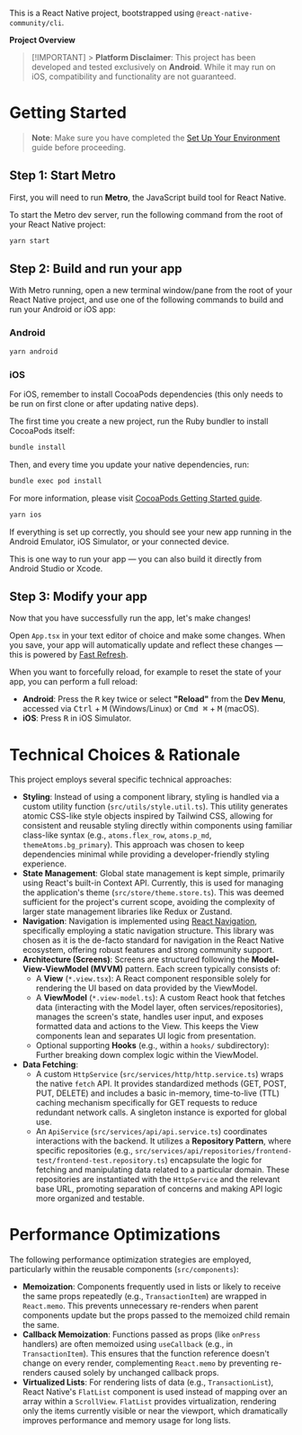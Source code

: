 This is a React Native project, bootstrapped using `@react-native-community/cli`.

**Project Overview**

> [!IMPORTANT] > **Platform Disclaimer**: This project has been developed and tested exclusively on **Android**. While it may run on iOS, compatibility and functionality are not guaranteed.

# Getting Started

> **Note**: Make sure you have completed the [Set Up Your Environment](https://reactnative.dev/docs/set-up-your-environment) guide before proceeding.

## Step 1: Start Metro

First, you will need to run **Metro**, the JavaScript build tool for React Native.

To start the Metro dev server, run the following command from the root of your React Native project:

```sh
yarn start
```

## Step 2: Build and run your app

With Metro running, open a new terminal window/pane from the root of your React Native project, and use one of the following commands to build and run your Android or iOS app:

### Android

```sh
yarn android
```

### iOS

For iOS, remember to install CocoaPods dependencies (this only needs to be run on first clone or after updating native deps).

The first time you create a new project, run the Ruby bundler to install CocoaPods itself:

```sh
bundle install
```

Then, and every time you update your native dependencies, run:

```sh
bundle exec pod install
```

For more information, please visit [CocoaPods Getting Started guide](https://guides.cocoapods.org/using/getting-started.html).

```sh
yarn ios
```

If everything is set up correctly, you should see your new app running in the Android Emulator, iOS Simulator, or your connected device.

This is one way to run your app — you can also build it directly from Android Studio or Xcode.

## Step 3: Modify your app

Now that you have successfully run the app, let's make changes!

Open `App.tsx` in your text editor of choice and make some changes. When you save, your app will automatically update and reflect these changes — this is powered by [Fast Refresh](https://reactnative.dev/docs/fast-refresh).

When you want to forcefully reload, for example to reset the state of your app, you can perform a full reload:

- **Android**: Press the <kbd>R</kbd> key twice or select **"Reload"** from the **Dev Menu**, accessed via <kbd>Ctrl</kbd> + <kbd>M</kbd> (Windows/Linux) or <kbd>Cmd ⌘</kbd> + <kbd>M</kbd> (macOS).
- **iOS**: Press <kbd>R</kbd> in iOS Simulator.

# Technical Choices & Rationale

This project employs several specific technical approaches:

- **Styling**: Instead of using a component library, styling is handled via a custom utility function (`src/utils/style.util.ts`). This utility generates atomic CSS-like style objects inspired by Tailwind CSS, allowing for consistent and reusable styling directly within components using familiar class-like syntax (e.g., `atoms.flex_row`, `atoms.p_md`, `themeAtoms.bg_primary`). This approach was chosen to keep dependencies minimal while providing a developer-friendly styling experience.
- **State Management**: Global state management is kept simple, primarily using React's built-in Context API. Currently, this is used for managing the application's theme (`src/store/theme.store.ts`). This was deemed sufficient for the project's current scope, avoiding the complexity of larger state management libraries like Redux or Zustand.
- **Navigation**: Navigation is implemented using [React Navigation](https://reactnavigation.org/), specifically employing a static navigation structure. This library was chosen as it is the de-facto standard for navigation in the React Native ecosystem, offering robust features and strong community support.
- **Architecture (Screens)**: Screens are structured following the **Model-View-ViewModel (MVVM)** pattern. Each screen typically consists of:
  - A **View** (`*.view.tsx`): A React component responsible solely for rendering the UI based on data provided by the ViewModel.
  - A **ViewModel** (`*.view-model.ts`): A custom React hook that fetches data (interacting with the Model layer, often services/repositories), manages the screen's state, handles user input, and exposes formatted data and actions to the View. This keeps the View components lean and separates UI logic from presentation.
  - Optional supporting **Hooks** (e.g., within a `hooks/` subdirectory): Further breaking down complex logic within the ViewModel.
- **Data Fetching**:
  - A custom `HttpService` (`src/services/http/http.service.ts`) wraps the native `fetch` API. It provides standardized methods (GET, POST, PUT, DELETE) and includes a basic in-memory, time-to-live (TTL) caching mechanism specifically for GET requests to reduce redundant network calls. A singleton instance is exported for global use.
  - An `ApiService` (`src/services/api/api.service.ts`) coordinates interactions with the backend. It utilizes a **Repository Pattern**, where specific repositories (e.g., `src/services/api/repositories/frontend-test/frontend-test.repository.ts`) encapsulate the logic for fetching and manipulating data related to a particular domain. These repositories are instantiated with the `HttpService` and the relevant base URL, promoting separation of concerns and making API logic more organized and testable.

# Performance Optimizations

The following performance optimization strategies are employed, particularly within the reusable components (`src/components`):

- **Memoization**: Components frequently used in lists or likely to receive the same props repeatedly (e.g., `TransactionItem`) are wrapped in `React.memo`. This prevents unnecessary re-renders when parent components update but the props passed to the memoized child remain the same.
- **Callback Memoization**: Functions passed as props (like `onPress` handlers) are often memoized using `useCallback` (e.g., in `TransactionItem`). This ensures that the function reference doesn't change on every render, complementing `React.memo` by preventing re-renders caused solely by unchanged callback props.
- **Virtualized Lists**: For rendering lists of data (e.g., `TransactionList`), React Native's `FlatList` component is used instead of mapping over an array within a `ScrollView`. `FlatList` provides virtualization, rendering only the items currently visible or near the viewport, which dramatically improves performance and memory usage for long lists.
